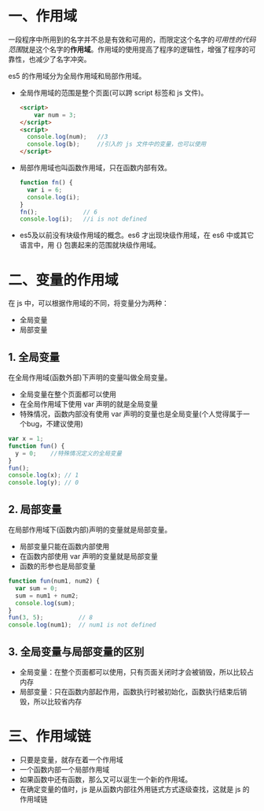 # 一、作用域

一段程序中所用到的名字并不总是有效和可用的，而限定这个名字的*可用性的代码范围*就是这个名字的**作用域**。作用域的使用提高了程序的逻辑性，增强了程序的可靠性，也减少了名字冲突。

es5 的作用域分为全局作用域和局部作用域。

* 全局作用域的范围是整个页面(可以跨 script 标签和 js 文件)。

  ```html
  <script>
      var num = 3;
  </script>
  <script>
  	console.log(num);	//3
  	console.log(b);		//引入的 js 文件中的变量，也可以使用
  </script>
  ```

* 局部作用域也叫函数作用域，只在函数内部有效。

  ```javascript
  function fn() {
  	var i = 6;
  	console.log(i);
  }
  fn(); 		    // 6
  console.log(i);	//i is not defined
  ```

* es5及以前没有块级作用域的概念。es6 才出现块级作用域，在 es6 中或其它语言中，用 {} 包裹起来的范围就块级作用域。

# 二、变量的作用域

在 js 中，可以根据作用域的不同，将变量分为两种：

* 全局变量
* 局部变量

## 1. 全局变量

在全局作用域(函数外部)下声明的变量叫做全局变量。

* 全局变量在整个页面都可以使用
* 在全局作用域下使用 var 声明的就是全局变量
* 特殊情况，函数内部没有使用 var 声明的变量也是全局变量(个人觉得属于一个bug，不建议使用)

```javascript
var x = 1;
function fun() {
  y = 0;	//特殊情况定义的全局变量
}
fun();
console.log(x);	// 1
console.log(y);	// 0
```

## 2. 局部变量

在局部作用域下(函数内部)声明的变量就是局部变量。

* 局部变量只能在函数内部使用
* 在函数内部使用 var 声明的变量就是局部变量
* 函数的形参也是局部变量

```javascript
function fun(num1, num2) {
  var sum = 0;
  sum = num1 + num2;
  console.log(sum);
}
fun(3, 5);		    // 8
console.log(num1);	// num1 is not defined
```

## 3. 全局变量与局部变量的区别

* 全局变量：在整个页面都可以使用，只有页面关闭时才会被销毁，所以比较占内存
* 局部变量：只在函数内部起作用，函数执行时被初始化，函数执行结束后销毁，所以比较省内存

# 三、作用域链

* 只要是变量，就存在着一个作用域
* 一个函数内部一个局部作用域
* 如果函数中还有函数，那么又可以诞生一个新的作用域。
* 在确定变量的值时，js 是从函数内部往外用链式方式逐级查找，这就是 js 的作用域链



